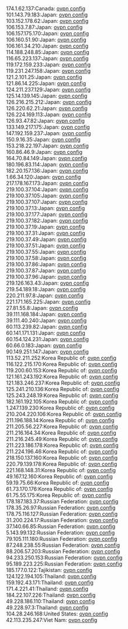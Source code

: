 174.1.62.137:Canada: [ovpn config](vpn/174_1_62_137.ovpn)  
101.143.79.183:Japan: [ovpn config](vpn/101_143_79_183.ovpn)  
103.152.178.62:Japan: [ovpn config](vpn/103_152_178_62.ovpn)  
106.153.7.87:Japan: [ovpn config](vpn/106_153_7_87.ovpn)  
106.157.175.170:Japan: [ovpn config](vpn/106_157_175_170.ovpn)  
106.160.51.90:Japan: [ovpn config](vpn/106_160_51_90.ovpn)  
106.161.34.210:Japan: [ovpn config](vpn/106_161_34_210.ovpn)  
114.188.248.85:Japan: [ovpn config](vpn/114_188_248_85.ovpn)  
116.65.223.137:Japan: [ovpn config](vpn/116_65_223_137.ovpn)  
119.172.159.233:Japan: [ovpn config](vpn/119_172_159_233.ovpn)  
119.231.247.158:Japan: [ovpn config](vpn/119_231_247_158.ovpn)  
121.2.101.25:Japan: [ovpn config](vpn/121_2_101_25.ovpn)  
121.86.14.225:Japan: [ovpn config](vpn/121_86_14_225.ovpn)  
124.211.237.129:Japan: [ovpn config](vpn/124_211_237_129.ovpn)  
125.14.139.145:Japan: [ovpn config](vpn/125_14_139_145.ovpn)  
126.216.215.212:Japan: [ovpn config](vpn/126_216_215_212.ovpn)  
126.220.62.21:Japan: [ovpn config](vpn/126_220_62_21.ovpn)  
126.224.169.113:Japan: [ovpn config](vpn/126_224_169_113.ovpn)  
126.93.47.82:Japan: [ovpn config](vpn/126_93_47_82.ovpn)  
133.149.217.175:Japan: [ovpn config](vpn/133_149_217_175.ovpn)  
147.192.159.237:Japan: [ovpn config](vpn/147_192_159_237.ovpn)  
150.9.16.35:Japan: [ovpn config](vpn/150_9_16_35.ovpn)  
153.218.22.197:Japan: [ovpn config](vpn/153_218_22_197.ovpn)  
160.86.46.9:Japan: [ovpn config](vpn/160_86_46_9.ovpn)  
164.70.84.149:Japan: [ovpn config](vpn/164_70_84_149.ovpn)  
180.196.83.114:Japan: [ovpn config](vpn/180_196_83_114.ovpn)  
182.20.157.136:Japan: [ovpn config](vpn/182_20_157_136.ovpn)  
1.66.34.120:Japan: [ovpn config](vpn/1_66_34_120.ovpn)  
217.178.167.173:Japan: [ovpn config](vpn/217_178_167_173.ovpn)  
219.100.37.104:Japan: [ovpn config](vpn/219_100_37_104.ovpn)  
219.100.37.105:Japan: [ovpn config](vpn/219_100_37_105.ovpn)  
219.100.37.107:Japan: [ovpn config](vpn/219_100_37_107.ovpn)  
219.100.37.13:Japan: [ovpn config](vpn/219_100_37_13.ovpn)  
219.100.37.177:Japan: [ovpn config](vpn/219_100_37_177.ovpn)  
219.100.37.182:Japan: [ovpn config](vpn/219_100_37_182.ovpn)  
219.100.37.19:Japan: [ovpn config](vpn/219_100_37_19.ovpn)  
219.100.37.31:Japan: [ovpn config](vpn/219_100_37_31.ovpn)  
219.100.37.49:Japan: [ovpn config](vpn/219_100_37_49.ovpn)  
219.100.37.51:Japan: [ovpn config](vpn/219_100_37_51.ovpn)  
219.100.37.55:Japan: [ovpn config](vpn/219_100_37_55.ovpn)  
219.100.37.58:Japan: [ovpn config](vpn/219_100_37_58.ovpn)  
219.100.37.86:Japan: [ovpn config](vpn/219_100_37_86.ovpn)  
219.100.37.87:Japan: [ovpn config](vpn/219_100_37_87.ovpn)  
219.100.37.96:Japan: [ovpn config](vpn/219_100_37_96.ovpn)  
219.126.163.43:Japan: [ovpn config](vpn/219_126_163_43.ovpn)  
219.54.189.18:Japan: [ovpn config](vpn/219_54_189_18.ovpn)  
220.211.97.8:Japan: [ovpn config](vpn/220_211_97_8.ovpn)  
221.171.165.225:Japan: [ovpn config](vpn/221_171_165_225.ovpn)  
27.81.55.8:Japan: [ovpn config](vpn/27_81_55_8.ovpn)  
39.111.168.184:Japan: [ovpn config](vpn/39_111_168_184.ovpn)  
39.111.40.240:Japan: [ovpn config](vpn/39_111_40_240.ovpn)  
60.113.239.82:Japan: [ovpn config](vpn/60_113_239_82.ovpn)  
60.141.171.131:Japan: [ovpn config](vpn/60_141_171_131.ovpn)  
60.154.124.231:Japan: [ovpn config](vpn/60_154_124_231.ovpn)  
60.66.0.183:Japan: [ovpn config](vpn/60_66_0_183.ovpn)  
90.149.251.147:Japan: [ovpn config](vpn/90_149_251_147.ovpn)  
113.52.211.252:Korea Republic of: [ovpn config](vpn/113_52_211_252.ovpn)  
116.122.215.170:Korea Republic of: [ovpn config](vpn/116_122_215_170.ovpn)  
119.200.60.153:Korea Republic of: [ovpn config](vpn/119_200_60_153.ovpn)  
121.161.243.192:Korea Republic of: [ovpn config](vpn/121_161_243_192.ovpn)  
121.183.246.237:Korea Republic of: [ovpn config](vpn/121_183_246_237.ovpn)  
125.241.210.136:Korea Republic of: [ovpn config](vpn/125_241_210_136.ovpn)  
125.243.248.19:Korea Republic of: [ovpn config](vpn/125_243_248_19.ovpn)  
182.161.192.105:Korea Republic of: [ovpn config](vpn/182_161_192_105.ovpn)  
1.247.139.230:Korea Republic of: [ovpn config](vpn/1_247_139_230.ovpn)  
210.204.220.106:Korea Republic of: [ovpn config](vpn/210_204_220_106.ovpn)  
211.196.188.14:Korea Republic of: [ovpn config](vpn/211_196_188_14.ovpn)  
211.205.56.227:Korea Republic of: [ovpn config](vpn/211_205_56_227.ovpn)  
211.216.164.34:Korea Republic of: [ovpn config](vpn/211_216_164_34.ovpn)  
211.216.245.49:Korea Republic of: [ovpn config](vpn/211_216_245_49.ovpn)  
211.223.186.178:Korea Republic of: [ovpn config](vpn/211_223_186_178.ovpn)  
211.224.196.46:Korea Republic of: [ovpn config](vpn/211_224_196_46.ovpn)  
218.150.137.160:Korea Republic of: [ovpn config](vpn/218_150_137_160.ovpn)  
220.79.139.178:Korea Republic of: [ovpn config](vpn/220_79_139_178.ovpn)  
221.168.148.31:Korea Republic of: [ovpn config](vpn/221_168_148_31.ovpn)  
49.167.12.160:Korea Republic of: [ovpn config](vpn/49_167_12_160.ovpn)  
59.19.75.66:Korea Republic of: [ovpn config](vpn/59_19_75_66.ovpn)  
61.73.170.176:Korea Republic of: [ovpn config](vpn/61_73_170_176.ovpn)  
61.75.55.175:Korea Republic of: [ovpn config](vpn/61_75_55_175.ovpn)  
178.187.183.37:Russian Federation: [ovpn config](vpn/178_187_183_37.ovpn)  
178.35.26.97:Russian Federation: [ovpn config](vpn/178_35_26_97.ovpn)  
178.75.116.127:Russian Federation: [ovpn config](vpn/178_75_116_127.ovpn)  
31.200.224.17:Russian Federation: [ovpn config](vpn/31_200_224_17.ovpn)  
37.140.66.85:Russian Federation: [ovpn config](vpn/37_140_66_85.ovpn)  
5.143.99.132:Russian Federation: [ovpn config](vpn/5_143_99_132.ovpn)  
79.105.111.180:Russian Federation: [ovpn config](vpn/79_105_111_180.ovpn)  
87.248.238.55:Russian Federation: [ovpn config](vpn/87_248_238_55.ovpn)  
88.206.57.203:Russian Federation: [ovpn config](vpn/88_206_57_203.ovpn)  
94.233.250.153:Russian Federation: [ovpn config](vpn/94_233_250_153.ovpn)  
95.189.223.225:Russian Federation: [ovpn config](vpn/95_189_223_225.ovpn)  
185.177.0.122:Tajikistan: [ovpn config](vpn/185_177_0_122.ovpn)  
124.122.194.105:Thailand: [ovpn config](vpn/124_122_194_105.ovpn)  
159.192.43.171:Thailand: [ovpn config](vpn/159_192_43_171.ovpn)  
171.4.221.41:Thailand: [ovpn config](vpn/171_4_221_41.ovpn)  
184.22.107.226:Thailand: [ovpn config](vpn/184_22_107_226.ovpn)  
49.228.186.110:Thailand: [ovpn config](vpn/49_228_186_110.ovpn)  
49.228.97.3:Thailand: [ovpn config](vpn/49_228_97_3.ovpn)  
104.28.246.168:United States: [ovpn config](vpn/104_28_246_168.ovpn)  
42.113.235.247:Viet Nam: [ovpn config](vpn/42_113_235_247.ovpn)  
